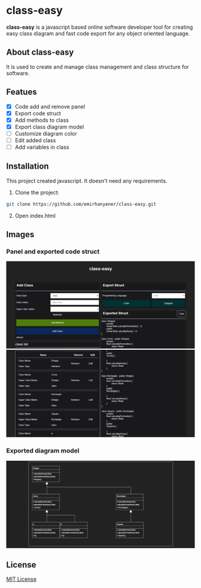 # class-easy
**class-easy** is a javascript based online software developer tool for creating easy class diagram and fast code export for any object oriented language. 
## About class-easy
It is used to create and manage class management and class structure for software.

## Featues
- [X] Code add and remove panel
- [X] Export code struct
- [X] Add methods to class
- [X] Export class diagram model
- [ ] Customize diagram color
- [ ] Edit added class
- [ ] Add variables in class

## Installation
This project created javascript. It doesn't need any requirements.
1. Clone the project:
```bash
git clone https://github.com/emirhanyener/class-easy.git
```
2. Open index.html


## Images

### Panel and exported code struct
![Screenshot](https://github.com/emirhanyener/class-easy/blob/main/images/main_panel.PNG)
![Screenshot](https://github.com/emirhanyener/class-easy/blob/main/images/panel_2.PNG)

### Exported diagram model
![Screenshot](https://github.com/emirhanyener/class-easy/blob/main/images/diagram_exported.PNG)

## License
[MIT License](LICENSE)
